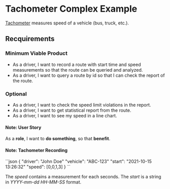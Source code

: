 # Tachometer Complex Example

[Tachometer](https://en.wikipedia.org/wiki/Tachometer) measures speed of a vehicle (bus, truck, etc.).

## Recquirements

### Minimum Viable Product

- As a driver, I want to record a route with start time and speed measurements so that the route can be queried and analyzed.
- As a driver, I want to query a route by id so that I can check the report of the route.


### Optional

- As a driver, I want to check the speed limit violations in the report.
- As a driver, I want to get statistical report from the route.
- As a driver,  I want to see my speed in a line chart.

#### Note: User Story

As a __role__, I want to __do something__, so that __benefit__.

#### Note: Tachometer Recording

˙˙˙json
{
    "driver": "John Doe"
    "vehicle": "ABC-123"
    "start": "2021-10-15 13:26:32"
    "speed": [0,0,1,3]
}
˙˙˙

The _speed_ contains a measurement for each seconds.
The _start_ is a string in _YYYY-mm-dd HH-MM-SS_ format.
